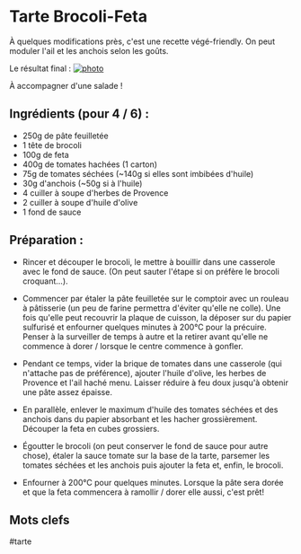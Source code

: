 Tarte Brocoli-Feta
==============

À quelques modifications près, c'est une recette végé-friendly.
On peut moduler l'ail et les anchois selon les goûts.

Le résultat final :
[![photo](https://farm6.staticflickr.com/5589/15305496031_2730c4fdec_z_d.jpg)](https://secure.flickr.com/photos/eisaru/15305496031/)

À accompagner d'une salade !

Ingrédients (pour 4 / 6) :
-------------

- 250g de pâte feuilletée
- 1 tête de brocoli
- 100g de feta
- 400g de tomates hachées (1 carton)
- 75g de tomates séchées (~140g si elles sont imbibées d'huile)
- 30g d'anchois (~50g si à l'huile)
- 4 cuiller à soupe d'herbes de Provence
- 2 cuiller à soupe d'huile d'olive
- 1 fond de sauce

Préparation :
-------------

- Rincer et découper le brocoli, le mettre à bouillir dans une casserole
avec le fond de sauce. (On peut sauter l'étape si on préfère le brocoli
croquant...).

- Commencer par étaler la pâte feuilletée sur le comptoir avec un rouleau
à pâtisserie (un peu de farine permettra d'éviter qu'elle ne colle). Une
fois qu'elle peut recouvrir la plaque de cuisson, la déposer sur du papier
sulfurisé et enfourner quelques minutes à 200°C pour la précuire. Penser
à la surveiller de temps à autre et la retirer avant qu'elle ne commence
à dorer / lorsque le centre commence à gonfler.

- Pendant ce temps, vider la brique de tomates dans une casserole (qui
n'attache pas de préférence), ajouter l'huile d'olive, les herbes de
Provence et l'ail haché menu. Laisser réduire à feu doux jusqu'à obtenir
une pâte assez épaisse.

- En parallèle, enlever le maximum d'huile des tomates séchées et des anchois
dans du papier absorbant et les hacher grossièrement. Découper la feta en
cubes grossiers.

- Égoutter le brocoli (on peut conserver le fond de sauce pour autre chose),
étaler la sauce tomate sur la base de la tarte, parsemer les tomates séchées
et les anchois puis ajouter la feta et, enfin, le brocoli.

- Enfourner à 200°C pour quelques minutes. Lorsque la pâte sera dorée et
que la feta commencera à ramollir / dorer elle aussi, c'est prêt!

Mots clefs
----------

#tarte
